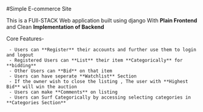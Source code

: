 #Simple E-commerce Site

This is a FUll-STACK Web application built using django With **Plain Frontend** and Clean **Implementation of Backend**

Core Features-
     
     - Users can **Register** their accounts and further use them to login and logout
     - Registered Users can **List** their item **Categorically** for **bidding**
     - Other Users can **Bid** on that item 
     - Users can have seperate **Watchlist** Section 
     - If the owner wish to close the listing , The user with **Highest Bid** will win the auction
     - Users can make **Comments** on listing
     - Users can Surf Categorically by accessing selecting categories in **Categories Section**
